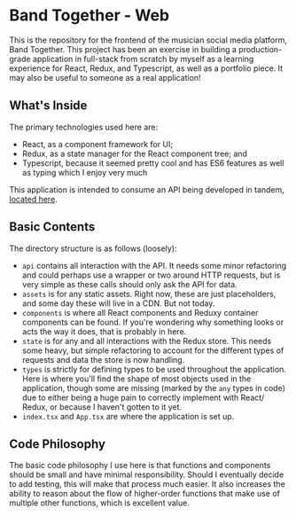 # Band Together - Web

This is the repository for the frontend of the musician social media platform, Band Together.
This project has been an exercise in building a production-grade application in full-stack
from scratch by myself as a learning experience for React, Redux, and Typescript, as well
as a portfolio piece. It may also be useful to someone as a real application!

## What's Inside

The primary technologies used here are:
* React, as a component framework for UI;
* Redux, as a state manager for the React component tree; and
* Typescript, because it seemed pretty cool and has ES6 features as well as typing
which I enjoy very much

This application is intended to consume an API being developed in tandem, [located here](https://github.com/tarsir/band-together-app).

## Basic Contents

The directory structure is as follows (loosely):

* `api` contains all interaction with the API. It needs some minor refactoring and could
perhaps use a wrapper or two around HTTP requests, but is very simple as these calls should
only ask the API for data.
* `assets` is for any static assets. Right now, these are just placeholders, and some day
these will live in a CDN. But not today.
* `components` is where all React components and Reduxy container components can be found.
If you're wondering why something looks or acts the way it does, that is probably in here.
* `state` is for any and all interactions with the Redux store. This needs some heavy, but
simple refactoring to account for the different types of requests and data the store is now
handling.
* `types` is strictly for defining types to be used throughout the application. Here is where
you'll find the shape of most objects used in the application, though some are missing (marked
by the `any` types in code) due to either being a huge pain to correctly implement with React/
Redux, or because I haven't gotten to it yet.
* `index.tsx` and `App.tsx` are where the application is set up.

## Code Philosophy

The basic code philosophy I use here is that functions and components should be small and
have minimal responsibility. Should I eventually decide to add testing, this will make that
process much easier. It also increases the ability to reason about the flow of higher-order
functions that make use of multiple other functions, which is excellent value.